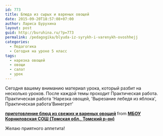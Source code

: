 ```yaml
---
id: 773
title: Блюда из сырых и вареных овощей
date: 2015-09-20T18:57:08+07:00
author: Лариса Бурухина
layout: post
guid: http://buruhina.ru/?p=773
permalink: /pedagogika/blyuda-iz-syrykh-i-varenykh-ovoshhejj
categories:
  - Педагогика
  - Сегодня на уроке 5 класс
tags:
  - нарезка овощей
  - овощи
  - салат
  - урок
---
```

Сегодня вашему вниманию материал урока, который разбит на несколько уроков. После каждой темы проходит Практическая работа. Практическая работа 'Нарезка овощей, 'Вырезание лебедя из яблока', Практическая работа'Винегрет'  


<div style="margin-bottom:5px">
  <strong> <a href="https://www.slideshare.net/viktorz1986/ss-52981574" title="приготовление блюд из свежих и вареных овощей" target="_blank">приготовление блюд из свежих и вареных овощей</a> </strong> from <strong><a href="http://www.slideshare.net/viktorz1986" target="_blank">МБОУ Корниловская СОШ (Томская обл., Томский р-он)</a></strong>
</div>

Желаю приятного аппетита!